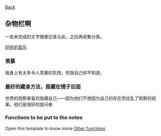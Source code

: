 [Back](README.md)
## 杂物栏啊

一些未完成的文字随便记录与此，之后再收集分类。

[好听的音乐](music.md)



### 羡慕

我身上有太多令人羡慕的东西，但我自己却不知道。

### 最好的藏身方法，是藏在镜子后面

世界的观察者喜欢隐藏自己——因为他们不想因为自己的存在而扰乱了观察的结果。他们是很好的提问者


### Functions to be put to the notes

Open this template to know more
[Other functions](template.md)
